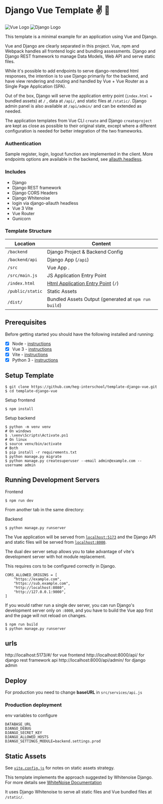 # Django Vue Template ✌️ 🐍

![Vue Logo](/src/assets/logo-vue.png "Vue Logo")
![Django Logo](/src/assets/logo-django.png "Django Logo")

This template is a minimal example for an application using Vue and Django.

Vue and Django are clearly separated in this project. Vue, npm and Webpack handles all frontend logic and bundling assessments. Django and Django REST framework to manage Data Models, Web API and serve static files.

While it's possible to add endpoints to serve django-rendered html responses, the intention is to use Django primarily for the backend, and have view rendering and routing and handled by Vue + Vue Router as a Single Page Application (SPA).

Out of the box, Django will serve the application entry point (`index.html` + bundled assets) at `/` ,
data at `/api/`, and static files at `/static/`. Django admin panel is also available at `/api/admin/` and can be extended as needed.

The application templates from Vue CLI `create` and Django `createproject` are kept as close as possible to their
original state, except where a different configuration is needed for better integration of the two frameworks.

### Authentication
Sample register, login, logout function are implemented in the client.
More endpoints options are available in the backend,
see [allauth.headless](https://docs.allauth.org/en/dev/headless/api.html).

### Includes

* Django
* Django REST framework
* Django CORS Headers
* Django Whitenoise
* login via django-allauth headless
* Vue 3 Vite
* Vue Router
* Gunicorn


### Template Structure


| Location             |  Content                                   |
|----------------------|--------------------------------------------|
| `/backend`           | Django Project & Backend Config            |
| `/backend/api`       | Django App (`/api`)                        |
| `/src`               | Vue App .                                  |
| `/src/main.js`       | JS Application Entry Point                 |
| `/index.html` | [Html Application Entry Point](https://cli.vuejs.org/guide/html-and-static-assets.html) (`/`)         |
| `/public/static`     | Static Assets                              |
| `/dist/`             | Bundled Assets Output (generated at `npm run build`) |

## Prerequisites

Before getting started you should have the following installed and running:

- [X] Node - [instructions](https://nodejs.org/en/)
- [X] Vue 3 - [instructions](https://vuejs.org/)
- [X] Vite - [instructions](https://vitejs.dev/)
- [X] Python 3 - [instructions](https://wiki.python.org/moin/BeginnersGuide)

## Setup Template

```
$ git clone https://github.com/heg-interschool/template-django-vue.git
$ cd template-django-vue
```

Setup frontend
```
$ npm install
```
Setup backend
```
$ python -m venv venv
# On windows
$ .\venv\Scripts\Activate.ps1
# On linux
$ source venv/bin/activate
# Both
$ pip install -r requirements.txt
$ python manage.py migrate
$ python manage.py createsuperuser --email admin@example.com --username admin
```

## Running Development Servers

Frontend

```
$ npm run dev
```
From another tab in the same directory:

Backend

```
$ python manage.py runserver
```


The Vue application will be served from [`localhost:5173`](http://localhost:5173/) and the Django API
and static files will be served from [`localhost:8000`](http://localhost:8000/).

The dual dev server setup allows you to take advantage of
vite's development server with hot module replacement.

This requires cors to be configured correctly in Django.

```
CORS_ALLOWED_ORIGINS = [
    "https://example.com",
    "https://sub.example.com",
    "http://localhost:8080",
    "http://127.0.0.1:9000",
]
```

If you would rather run a single dev server, you can run Django's
development server only on `:8000`, and you have to build the Vue app first
and the page will not reload on changes.

```
$ npm run build
$ python manage.py runserver
```

## urls
http://localhost:5173/#/ for vue frontend
http://localhost:8000/api/ for django rest framework api
http://localhost:8000/api/admin/ for django admin



## Deploy

For production you need to change **baseURL** in `src/services/api.js` 

### Production deployment
env variables to configure
```
DATABASE_URL
DJANGO_DEBUG
DJANGO_SECRET_KEY
DJANGO_ALLOWED_HOSTS
DJANGO_SETTINGS_MODULE=backend.settings.prod
```

## Static Assets

See [`vite.config.js`](/vite.config.js) for notes on static assets strategy.

This template implements the approach suggested by Whitenoise Django.
For more details see [WhiteNoise Documentation](http://whitenoise.evans.io/en/stable/django.html)

It uses Django Whitenoise to serve all static files and Vue bundled files at `/static/`.
